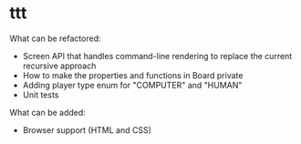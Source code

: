 # ttt

What can be refactored:

- Screen API that handles command-line rendering to replace the current recursive approach
- How to make the properties and functions in Board private
- Adding player type enum for "COMPUTER" and "HUMAN"
- Unit tests


What can be added:

- Browser support (HTML and CSS)
